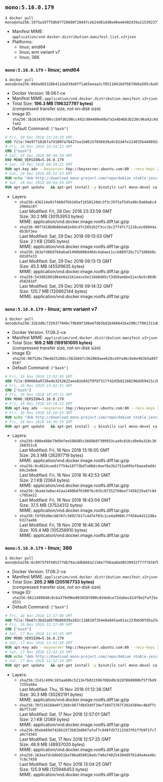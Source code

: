## `mono:5.16.0.179`

```console
$ docker pull mono@sha256:1975a197f58b97726688f28447ceb24d81dd8e46ee6402d39a115392377c5f97
```

-	Manifest MIME: `application/vnd.docker.distribution.manifest.list.v2+json`
-	Platforms:
	-	linux; amd64
	-	linux; arm variant v7
	-	linux; 386

### `mono:5.16.0.179` - linux; amd64

```console
$ docker pull mono@sha256:80dad65328b411da939a97f1a65eeaa2cf85110416dfb67db6a585c6a50f8840
```

-	Docker Version: 18.06.1-ce
-	Manifest MIME: `application/vnd.docker.distribution.manifest.v2+json`
-	Total Size: **196.3 MB (196327797 bytes)**  
	(compressed transfer size, not on-disk size)
-	Image ID: `sha256:3b163438786ccb9fd0290cc492c984400e80afa2e4b4bb3b230c96a92c4dfa42`
-	Default Command: `["bash"]`

```dockerfile
# Fri, 28 Dec 2018 23:24:10 GMT
ADD file:74e9771816fa7d109fa79427ea1b8615f036838a9c02d4fe124035b440692cfd in / 
# Fri, 28 Dec 2018 23:24:12 GMT
CMD ["bash"]
# Sat, 29 Dec 2018 08:49:50 GMT
ENV MONO_VERSION=5.16.0.179
# Sat, 29 Dec 2018 08:50:21 GMT
RUN apt-key adv --keyserver hkp://keyserver.ubuntu.com:80 --recv-keys 3FA7E0328081BFF6A14DA29AA6A19B38D3D831EF
# Sat, 29 Dec 2018 08:52:53 GMT
RUN echo "deb http://download.mono-project.com/repo/debian stable-jessie/snapshots/$MONO_VERSION main" > /etc/apt/sources.list.d/mono-official-stable.list   && apt-get update   && apt-get install -y mono-runtime   && rm -rf /var/lib/apt/lists/* /tmp/*
# Sat, 29 Dec 2018 09:04:59 GMT
RUN apt-get update   && apt-get install -y binutils curl mono-devel ca-certificates-mono fsharp mono-vbnc nuget referenceassemblies-pcl   && rm -rf /var/lib/apt/lists/* /tmp/*
```

-	Layers:
	-	`sha256:436214a91f468dfbb145ef1658128dc3f3c35f5af545a90c9a60a6c42968ac87`  
		Last Modified: Fri, 28 Dec 2018 23:33:59 GMT  
		Size: 30.2 MB (30153953 bytes)  
		MIME: application/vnd.docker.image.rootfs.diff.tar.gzip
	-	`sha256:90f7d18b0b86da02e9dcd7c505262f3cccbc27f47cf1216cec69944a0b3bf3ea`  
		Last Modified: Sat, 29 Dec 2018 09:13:03 GMT  
		Size: 2.1 KB (2065 bytes)  
		MIME: application/vnd.docker.image.rootfs.diff.tar.gzip
	-	`sha256:2b3efd86d768a6ad1498b080d48dc4abae11ccb889726c7173d8bb8cdd10fe33`  
		Last Modified: Sat, 29 Dec 2018 09:13:13 GMT  
		Size: 45.5 MB (45509635 bytes)  
		MIME: application/vnd.docker.image.rootfs.diff.tar.gzip
	-	`sha256:543882081064e0a31b1eece3e11bb0d65cf3d50aebbe51ec6e5c86dbd58281df`  
		Last Modified: Sat, 29 Dec 2018 09:14:32 GMT  
		Size: 120.7 MB (120662144 bytes)  
		MIME: application/vnd.docker.image.rootfs.diff.tar.gzip

### `mono:5.16.0.179` - linux; arm variant v7

```console
$ docker pull mono@sha256:32b3d0c725037704bc79b89f198e6fdb5bd1b468642be290c7f861311d03c31c
```

-	Docker Version: 17.06.2-ce
-	Manifest MIME: `application/vnd.docker.distribution.manifest.v2+json`
-	Total Size: **169.2 MB (169181005 bytes)**  
	(compressed transfer size, not on-disk size)
-	Image ID: `sha256:987526c78e462520dcc562b047c562069aee620ce97a46c8e6e963b5a8970187`
-	Default Command: `["bash"]`

```dockerfile
# Fri, 16 Nov 2018 13:02:49 GMT
ADD file:890668a9726ede3252622aea02e842f9f87317f42d3b82160296dd59421c2022 in / 
# Fri, 16 Nov 2018 13:02:51 GMT
CMD ["bash"]
# Fri, 16 Nov 2018 18:19:11 GMT
ENV MONO_VERSION=5.16.0.179
# Fri, 16 Nov 2018 18:19:22 GMT
RUN apt-key adv --keyserver hkp://keyserver.ubuntu.com:80 --recv-keys 3FA7E0328081BFF6A14DA29AA6A19B38D3D831EF
# Fri, 16 Nov 2018 18:20:55 GMT
RUN echo "deb http://download.mono-project.com/repo/debian stable-jessie/snapshots/$MONO_VERSION main" > /etc/apt/sources.list.d/mono-official-stable.list   && apt-get update   && apt-get install -y mono-runtime   && rm -rf /var/lib/apt/lists/* /tmp/*
# Fri, 16 Nov 2018 18:36:35 GMT
RUN apt-get update   && apt-get install -y binutils curl mono-devel ca-certificates-mono fsharp mono-vbnc nuget referenceassemblies-pcl   && rm -rf /var/lib/apt/lists/* /tmp/*
```

-	Layers:
	-	`sha256:600e408e79d94fee598d85c5669b8f309933caa9c016cd9e9a318c30268351c8`  
		Last Modified: Fri, 16 Nov 2018 13:16:05 GMT  
		Size: 26.3 MB (26297719 bytes)  
		MIME: application/vnd.docker.image.rootfs.diff.tar.gzip
	-	`sha256:0cd624cae61f754a18ff3bd7a066c4eef6e3b2753a995ef6aea9ad4cb9c2e0e6`  
		Last Modified: Fri, 16 Nov 2018 18:42:53 GMT  
		Size: 2.1 KB (2064 bytes)  
		MIME: application/vnd.docker.image.rootfs.diff.tar.gzip
	-	`sha256:3ba4e3a0ac42aa1480b8f630076c035c07352760eaf7458229a47c84c705ae22`  
		Last Modified: Fri, 16 Nov 2018 18:43:04 GMT  
		Size: 37.5 MB (37524312 bytes)  
		MIME: application/vnd.docker.image.rootfs.diff.tar.gzip
	-	`sha256:fdf85d9ecb676fc38927b17c4d7ef03c1ce4a9960c7f458a4d112d8ab327ae66`  
		Last Modified: Fri, 16 Nov 2018 18:46:36 GMT  
		Size: 105.4 MB (105356910 bytes)  
		MIME: application/vnd.docker.image.rootfs.diff.tar.gzip

### `mono:5.16.0.179` - linux; 386

```console
$ docker pull mono@sha256:6c0975f9f485377db79acddb866a2158e7f66aa8ad8539932f77f7010fb6ccc7
```

-	Docker Version: 17.06.2-ce
-	Manifest MIME: `application/vnd.docker.distribution.manifest.v2+json`
-	Total Size: **205.2 MB (205167733 bytes)**  
	(compressed transfer size, not on-disk size)
-	Image ID: `sha256:6621409848c8cba379d96e083658f000c03de8ce72da6ec414f0e2faf25ed331`
-	Default Command: `["bash"]`

```dockerfile
# Fri, 16 Nov 2018 12:27:08 GMT
ADD file:78e67c3bd2a85f8b06939a282c118818f354e8a045ae81ac223bbd8fd5a25ded in / 
# Fri, 16 Nov 2018 12:27:09 GMT
CMD ["bash"]
# Sat, 17 Nov 2018 12:41:45 GMT
ENV MONO_VERSION=5.16.0.179
# Sat, 17 Nov 2018 12:41:58 GMT
RUN apt-key adv --keyserver hkp://keyserver.ubuntu.com:80 --recv-keys 3FA7E0328081BFF6A14DA29AA6A19B38D3D831EF
# Sat, 17 Nov 2018 12:43:34 GMT
RUN echo "deb http://download.mono-project.com/repo/debian stable-jessie/snapshots/$MONO_VERSION main" > /etc/apt/sources.list.d/mono-official-stable.list   && apt-get update   && apt-get install -y mono-runtime   && rm -rf /var/lib/apt/lists/* /tmp/*
# Sat, 17 Nov 2018 12:52:24 GMT
RUN apt-get update   && apt-get install -y binutils curl mono-devel ca-certificates-mono fsharp mono-vbnc nuget referenceassemblies-pcl   && rm -rf /var/lib/apt/lists/* /tmp/*
```

-	Layers:
	-	`sha256:3141c499c103aa606c5213e7b03159670bbd0c82d7860890bf5f76d97255ab8a`  
		Last Modified: Thu, 15 Nov 2018 01:12:38 GMT  
		Size: 30.3 MB (30282191 bytes)  
		MIME: application/vnd.docker.image.rootfs.diff.tar.gzip
	-	`sha256:70f2161b8e0f13b9c9877d6d3ddf34ef3dd73787f202d389ec4bdffc8bff7c0f`  
		Last Modified: Sat, 17 Nov 2018 12:57:01 GMT  
		Size: 2.1 KB (2069 bytes)  
		MIME: application/vnd.docker.image.rootfs.diff.tar.gzip
	-	`sha256:05eb469df426b15f3b82bd047afaf7c948fd572133d3f01ffb9f1fc7a0cf4503`  
		Last Modified: Sat, 17 Nov 2018 12:57:25 GMT  
		Size: 48.9 MB (48937020 bytes)  
		MIME: application/vnd.docker.image.rootfs.diff.tar.gzip
	-	`sha256:163eafdcb6b051ba786a058018edc740a740254394d9761d4a4ee46c7c8c7458`  
		Last Modified: Sat, 17 Nov 2018 13:04:25 GMT  
		Size: 125.9 MB (125946453 bytes)  
		MIME: application/vnd.docker.image.rootfs.diff.tar.gzip
